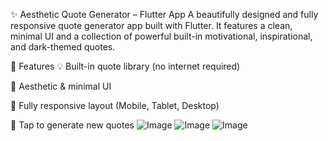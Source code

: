 ✨ Aesthetic Quote Generator – Flutter App
A beautifully designed and fully responsive quote generator app built with Flutter. It features a clean, minimal UI and a collection of powerful built-in motivational, inspirational, and dark-themed quotes.

🎯 Features
💡 Built-in quote library (no internet required)

🎨 Aesthetic & minimal UI

📱 Fully responsive layout (Mobile, Tablet, Desktop)

🔁 Tap to generate new quotes 
![Image](https://github.com/user-attachments/assets/92ad8f03-65a6-41c7-973b-5b381974ccd0)   ![Image](https://github.com/user-attachments/assets/5c272bc0-a370-47cc-8568-d6b146e1d888)
![Image](https://github.com/user-attachments/assets/4b198d07-2872-4ffe-96c3-4c3e9ffd4228)
